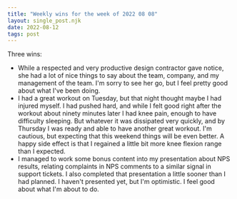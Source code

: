 ```yaml
---
title: "Weekly wins for the week of 2022 08 08"
layout: single_post.njk
date: 2022-08-12
tags: post
---
```


Three wins:
- While a respected and very productive design contractor gave notice, she had a lot of nice things to say about the team, company, and my management of the team. I'm sorry to see her go, but I feel pretty good about what I've been doing.
- I had a great workout on Tuesday, but that night thought maybe I had injured myself. I had pushed hard, and while I felt good right after the workout about ninety minutes later I had knee pain, enough to have difficulty sleeping. But whatever it was dissipated very quickly, and by Thursday I was ready and able to have another great workout. I'm cautious, but expecting that this weekend things will be even better. A happy side effect is that I regained a little bit more knee flexion range than I expected.
- I managed to work some bonus content into my presentation about NPS results, relating complaints in NPS comments to a similar signal in support tickets. I also completed that presentation a little sooner than I had planned. I haven't presented yet, but I'm optimistic. I feel good about what I'm about to do.
